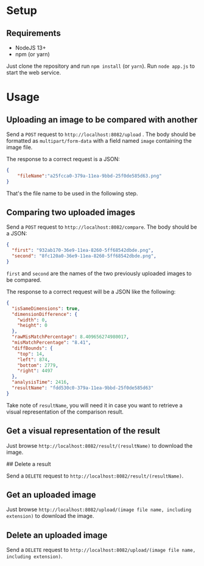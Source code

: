 # Setup

## Requirements

* NodeJS 13+
* npm (or yarn)

Just clone the repository and run `npm install` (or `yarn`).
Run `node app.js` to start the web service.

# Usage

## Uploading an image to be compared with another

Send a `POST` request to `http://localhost:8082/upload` . The body should be formatted as `multipart/form-data`
with a field named `image` containing the image file.

The response to a correct request is a JSON:

```json
{
	"fileName":"a25fcca0-379a-11ea-9bbd-25f0de585d63.png"
}
```

That's the file name to be used in the following step.

## Comparing two uploaded images

Send a `POST` request to `http://localhost:8082/compare`. The body should be a JSON:

```json
{
  "first": "932ab170-36e9-11ea-8260-5ff68542dbde.png",
  "second": "8fc120a0-36e9-11ea-8260-5ff68542dbde.png",
}
```

`first` and `second` are the names of the two previously uploaded images to be compared.

The response to a correct request will be a JSON like the following:

```json
{
  "isSameDimensions": true,
  "dimensionDifference": {
    "width": 0,
    "height": 0
  },
  "rawMisMatchPercentage": 8.409656274980017,
  "misMatchPercentage": "8.41",
  "diffBounds": {
    "top": 14,
    "left": 874,
    "bottom": 2779,
    "right": 4497
  },
  "analysisTime": 2416,
  "resultName": "fdd530c0-379a-11ea-9bbd-25f0de585d63"
}	
```

Take note of `resultName`, you will need it in case you want to retrieve a visual representation of the comparison result.

## Get a visual representation of the result

Just browse `http://localhost:8082/result/(resultName)` to download the image.

## Delete a result

Send a `DELETE` request to `http://localhost:8082/result/(resultName)`.

## Get an uploaded image

Just browse `http://localhost:8082/upload/(image file name, including extension)` to download the image.

## Delete an uploaded image

Send a `DELETE` request to `http://localhost:8082/upload/(image file name, including extension)`.